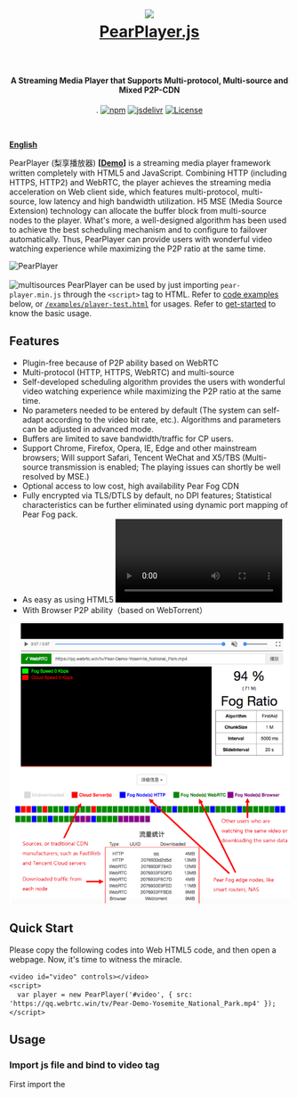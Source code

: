 <h1 align="center">

<img src="fig/pear.png" height="110"></img>
  <br>
  <a href="https://demo.webrtc.win/player">PearPlayer.js</a>
  <br>
  <br>
</h1>
<h4 align="center">A Streaming Media Player that Supports Multi-protocol, Multi-source and Mixed P2P-CDN</h4>
<p align="center">
.  <a href="https://www.npmjs.com/package/pearplayer"><img src="https://img.shields.io/npm/v/pearplayer.svg?style=flat" alt="npm"></a>
   <a href="https://www.jsdelivr.com/package/npm/pearplayer"><img src="https://data.jsdelivr.com/v1/package/npm/pearplayer/badge" alt="jsdelivr"></a>
 <a href="https://www.jsdelivr.com/package/npm/pearplayer"><img src="https://img.shields.io/badge/license-MIT-blue.svg" alt="License"></a>
</p>
<br>

**[English](https://github.com/PearInc/PearPlayer.js/blob/master/README_EN.md)**

PearPlayer (梨享播放器) **[[Demo](https://demo.webrtc.win/)]** is a streaming media player framework written completely with HTML5 and JavaScript. Combining HTTP (including HTTPS, HTTP2) and WebRTC, the player achieves the streaming media acceleration on Web client side, which features multi-protocol, multi-source, low latency and high bandwidth utilization. H5 MSE (Media Source Extension) technology can allocate the buffer block from multi-source nodes to the player. What's more, a well-designed algorithm has been used to achieve the best scheduling mechanism and to configure to failover automatically. Thus, PearPlayer can provide users with wonderful video watching experience while maximizing the P2P ratio at the same time.



![PearPlayer](fig/PearPlayer.png)
<br>
<br>
![multisources](fig/fogvdn_multisources.png)
PearPlayer can be used by just importing `pear-player.min.js` through the `<script>` tag to HTML. Refer to [code examples](#快速开始) below, or [`/examples/player-test.html`](/examples/player-test.html) for usages. Refer to [get-started](docs/get-started.md) to know the basic usage.<br/> 


## Features
- Plugin-free because of P2P ability based on WebRTC
- Multi-protocol (HTTP, HTTPS, WebRTC) and multi-source
-	Self-developed scheduling algorithm provides the users with wonderful video watching experience while maximizing the P2P ratio at the same time.
-	No parameters needed to be entered by default (The system can self-adapt according to the video bit rate, etc.). Algorithms and parameters can be adjusted in advanced mode.
-	Buffers are limited to save bandwidth/traffic for CP users.
-	Support Chrome, Firefox, Opera, IE, Edge and other mainstream browsers; Will support Safari, Tencent WeChat and X5/TBS (Multi-source transmission is enabled; The playing issues can shortly be well resolved by MSE.) 
-	Optional access to low cost, high availability Pear Fog CDN
-	Fully encrypted via TLS/DTLS by default, no DPI features; Statistical characteristics can be further eliminated using dynamic port mapping of Pear Fog pack.
-	As easy as using HTML5 <video> script tag; Easy to integrate with popular player fameworks like video.js
- With Browser P2P ability（based on WebTorrent）

![bitmap](fig/bitmap_en.png)
## Quick Start
Please copy the following codes into Web HTML5 code, and then open a webpage. Now, it's time to witness the miracle.

```html<script src="https://cdn.jsdelivr.net/npm/pearplayer@latest"></script>
<video id="video" controls></video>
<script>
  var player = new PearPlayer('#video', { src: 'https://qq.webrtc.win/tv/Pear-Demo-Yosemite_National_Park.mp4' });
</script>
```
## Usage
###  Import js file and bind to video tag
First import the <script> tag to pear-player.min.js:
```html
<script src="./dist/pear-player.min.js"></script>
```
or use CDN:
```html
<script src="https://cdn.jsdelivr.net/npm/pearplayer@latest"></script>
```
If use video tag to play the following video, please see HTML below:
```html
<video id="pearvideo" src="https://qq.webrtc.win/tv/Pear-Demo-Yosemite_National_Park.mp4" controls>
```
PearPlayer can be bound to the video tag using only the codes below:
```html
<script>
  /**
  * The first parameter is ID or CLASS of the video tag
  * Opts, the optional parameter configuration
  */
  if (PearPlayer.isMSESupported()) {
    var player = new PearPlayer('#pearvideo', opts);
  }
</script>
```
Congratulations! NOW your player has P2P ability and no plug-ins!

### How to accelerate your videos?
The videos above has already been dispatched. So how to speed up other videos? It's a piece of cake. Just add your video URL into [Video distribution system](https://oss.webrtc.win/). And then you can feel free to use Pear's massive nodes to accelerate your videos! Please click [here](https://manual.webrtc.win/oss/) for detailed guide. (Now only support `MP4`format. You need to add `Pear-Demo` in front of the video name, such as `Pear-Demo-movie.mp4`)

## Who's using PearPlayer today？

+ [Pear Limited](https://pear.hk)
+ [Lenovo China](https://www.lenovo.com.cn/)
+ [Newifi xCloud](http://www.newifi.com/)
+ [FastWeb](http://fastweb.com.cn/)
+ [UCloud](https://www.ucloud.cn)
+ [Tencent Cloud](https://qcloud.com)
+ [Tencent X5/TBS](https://x5.tencent.com/tbs/)
+ [Tencent APD](http://www.chinaz.com/news/2016/0707/548873.shtml)

## PearPlayer Files
- **[get-started ](docs/get-started.md)**
- **[API](docs/api.md)**

## Acknowledgement
Special thanks goes to the following projects that provide some inspirations and API design references:

- [WebTorrent](https://github.com/webtorrent/webtorrent)
- [Peer5](https://www.peer5.com/#)

## Speech and Media Reports

- Feb 2018 (36Kr) - [「Pear梨享」让雾计算落地，百万边缘节点的背后是提高效率和成本控制](http://36kr.com/p/5118.html) 
- Nov 2017 (Gold Science and Technology) - [DITING Technologies Inc，which invested Pear Limited, has entered Blockchain domain](http://www.jinse.com/blockchain/99767.html)
- Sep 2017 (Future Network and Open Community Alliance) - [Fog Computing has begun after Cloud Computing - about P2P CDN](https://mp.weixin.qq.com/s/39dfSA6cTj2eoo-KqsC3AQ)  
- Aug 2017 (IT biggie talk) - [Will WebRTC be the mainstream? It's era to crowdsource!](http://mp.weixin.qq.com/s/cx_ljl2sexE0XkgliZfnmQ)
- Jul 2017 (OSChina) - [PearPlayer.js - The streaming media player is Mixed P2P-CDN](https://www.oschina.net/p/PearPlayerjs)
- Jun 2017 (Tencent Frontend Conference) - [P2P-CDN streaming media acceleration based on WebRTC](http://www.itdks.com/dakalive/detail/2577)
- May 2017 (Southern University of Science and Technology) - Edge Computing and Shared Fog Streaming
- May 2017 (Feng Chia University) - A Cooler Fruit Venture: Scaling up a Network from Cloud to Fog with Crowdsourcing
- Aug 2016 (Hong Kong University of Science and Technology) - From Cloud to Fog: Scaling up a Network with Crowdsourcing

## License

MIT. Copyright (c) [Pear Limited](https://pear.hk) and [snowinszu](https://github.com/snowinszu).

## Help and Support
E-mail: <service@pear.hk>; User QQ group:`373594967`; [CP/CDN, OEM and other business cooperations](https://github.com/PearInc/FogVDN)
